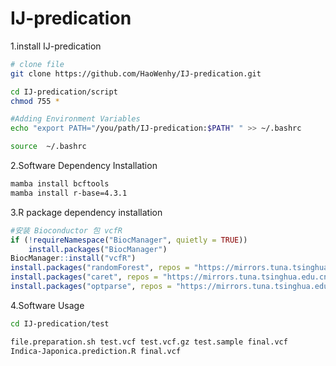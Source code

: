 # IJ-predication
1.install IJ-predication

```bash
# clone file
git clone https://github.com/HaoWenhy/IJ-predication.git

cd IJ-predication/script
chmod 755 *

#Adding Environment Variables
echo "export PATH="/you/path/IJ-predication:$PATH" " >> ~/.bashrc

source  ~/.bashrc
```

2.Software Dependency Installation

```bash
mamba install bcftools
mamba install r-base=4.3.1
```

3.R package dependency installation

```R
#安装 Bioconductor 包 vcfR
if (!requireNamespace("BiocManager", quietly = TRUE))
    install.packages("BiocManager")
BiocManager::install("vcfR")
install.packages("randomForest", repos = "https://mirrors.tuna.tsinghua.edu.cn/CRAN/")
install.packages("caret", repos = "https://mirrors.tuna.tsinghua.edu.cn/CRAN/")
install.packages("optparse", repos = "https://mirrors.tuna.tsinghua.edu.cn/CRAN/")
```

4.Software Usage

```bash
cd IJ-predication/test

file.preparation.sh test.vcf test.vcf.gz test.sample final.vcf
Indica-Japonica.prediction.R final.vcf
```

